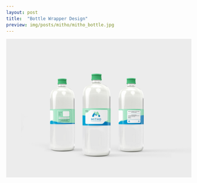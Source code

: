 ```yaml
---
layout: post
title:  "Bottle Wrapper Design"
preview: img/posts/mitho/mitho_bottle.jpg
---
```


![Water Bottle](/img/posts/mitho/mitho_bottle.jpg)



